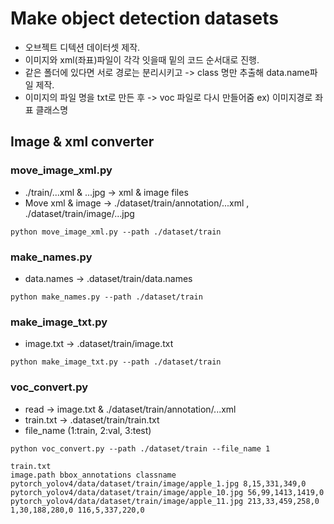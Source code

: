 # Make object detection datasets
* 오브젝트 디텍션 데이터셋 제작.
* 이미지와 xml(좌표)파일이 각각 잇을때 밑의 코드 순서대로 진행.
* 같은 폴더에 있다면 서로 경로는 분리시키고 -> class 명만 추출해 data.name파일 제작.
* 이미지의 파일 명을 txt로 만든 후 -> voc 파일로 다시 만들어줌 ex) 이미지경로 좌표 클래스명
## Image & xml converter

### move_image_xml.py
* ./train/...xml & ...jpg -> xml & image files 
* Move xml & image -> ./dataset/train/annotation/...xml , ./dataset/train/image/...jpg
``` 
python move_image_xml.py --path ./dataset/train
``` 

### make_names.py
* data.names -> .dataset/train/data.names
``` 
python make_names.py --path ./dataset/train
``` 

### make_image_txt.py
* image.txt -> .dataset/train/image.txt
``` 
python make_image_txt.py --path ./dataset/train
``` 

### voc_convert.py
* read -> image.txt & ./dataset/train/annotation/...xml
* train.txt -> .dataset/train/train.txt
* file_name (1:train, 2:val, 3:test)
``` 
python voc_convert.py --path ./dataset/train --file_name 1

train.txt
image.path bbox_annotations classname
pytorch_yolov4/data/dataset/train/image/apple_1.jpg 8,15,331,349,0
pytorch_yolov4/data/dataset/train/image/apple_10.jpg 56,99,1413,1419,0
pytorch_yolov4/data/dataset/train/image/apple_11.jpg 213,33,459,258,0 1,30,188,280,0 116,5,337,220,0
``` 
